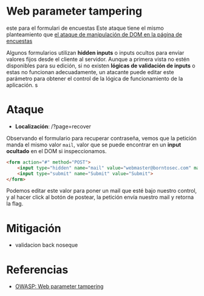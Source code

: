  # Web parameter tampering

este para el formulari de encuestas
Este ataque tiene el mismo planteamiento que [el ataque de manipulación de DOM en la página de encuestas](./form_tampering_surveys.md)

Algunos formularios utilizan **hidden inputs** o inputs ocultos para enviar valores fijos desde el cliente al servidor. Aunque a primera vista no estén disponibles para su edición, si no existen **lógicas de validación de inputs** o estas no funcionan adecuadamente, un atacante puede editar este parámetro para obtener el control de la lógica de funcionamiento de la aplicación.
s

 # Ataque
 - **Localización**: /?page=recover

Observando el formulario para recuperar contraseña, vemos que la petición manda el mismo valor `mail`, valor que se puede encontrar en un **input ocultado** en el DOM si inspeccionamos.  

```html
<form action="#" method="POST">
	<input type="hidden" name="mail" value="webmaster@borntosec.com" maxlength="15">
	<input type="submit" name="Submit" value="Submit">
</form>
```

Podemos editar este valor para poner un mail que esté bajo nuestro control, y al hacer click al botón de postear, la petición envía nuestro mail y retorna la flag.

 # Mitigación

- validacion back noseque

 # Referencias

 - [OWASP: Web parameter tampering](https://owasp.org/www-community/attacks/Web_Parameter_Tampering)